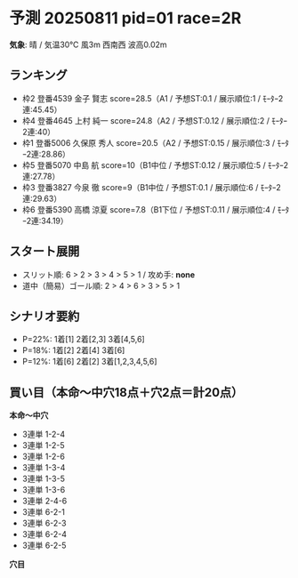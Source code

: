 # 予測 20250811 pid=01 race=2R

**気象**: 晴 / 気温30℃ 風3m 西南西 波高0.02m

## ランキング
- 枠2 登番4539 金子 賢志  score=28.5（A1 / 予想ST:0.1 / 展示順位:1 / ﾓｰﾀｰ2連:45.45）
- 枠4 登番4645 上村 純一  score=24.8（A2 / 予想ST:0.12 / 展示順位:2 / ﾓｰﾀｰ2連:40）
- 枠1 登番5006 久保原 秀人  score=20.5（A2 / 予想ST:0.15 / 展示順位:3 / ﾓｰﾀｰ2連:28.86）
- 枠5 登番5070 中島 航  score=10（B1中位 / 予想ST:0.12 / 展示順位:5 / ﾓｰﾀｰ2連:27.78）
- 枠3 登番3827 今泉 徹  score=9（B1中位 / 予想ST:0.1 / 展示順位:6 / ﾓｰﾀｰ2連:29.63）
- 枠6 登番5390 高橋 涼夏  score=7.8（B1下位 / 予想ST:0.11 / 展示順位:4 / ﾓｰﾀｰ2連:34.19）

## スタート展開
- スリット順: 6 > 2 > 3 > 4 > 5 > 1 / 攻め手: **none**
- 道中（簡易）ゴール順: 2 > 4 > 6 > 3 > 5 > 1

## シナリオ要約
- P=22%: 1着[1] 2着[2,3] 3着[4,5,6]
- P=18%: 1着[2] 2着[4] 3着[6]
- P=12%: 1着[6] 2着[2] 3着[1,2,3,4,5,6]

## 買い目（本命〜中穴18点＋穴2点＝計20点）
**本命〜中穴**
- 3連単 1-2-4
- 3連単 1-2-5
- 3連単 1-2-6
- 3連単 1-3-4
- 3連単 1-3-5
- 3連単 1-3-6
- 3連単 2-4-6
- 3連単 6-2-1
- 3連単 6-2-3
- 3連単 6-2-4
- 3連単 6-2-5

**穴目**

